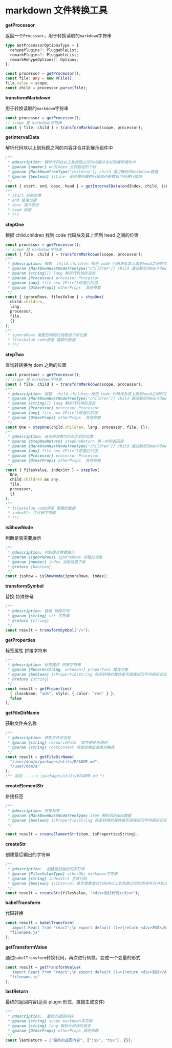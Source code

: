 # markdown 文件转换工具

**getProcessor**

返回一个`Processor`，用于转换读取的`markdown`字符串

```ts
type GetProcessorOptionsType = {
  rehypePlugins?: PluggableList;
  remarkPlugins?: PluggableList;
  remarkRehypeOptions?: Options;
};

const processor = getProcessor();
const file: any = new VFile();
file.value = scope;
const child = processor.parse(file);
```

**transformMarkdown**

用于转换读取的`markdown`字符串

```ts
const processor = getProcessor();
// scope 是 markdown字符串
const { file, child } = transformMarkdown(scope, processor);
```

**getIntervalData**

解析代码块以上到标题之间的内容并合并到展示组件中

```ts
/**
 * @description: 解析代码块以上到标题之间的内容并合并到展示组件中
 * @param {number} endIndex 当前数组的下标
 * @param {MarkDownTreeType["children"]} child 通过解析的markdown数据
 * @param {boolean} isLine  是否是所属的行赋值还是数组下标进行赋值
 */
const { start, end, desc, head } = getIntervalData(endIndex, child, isLine);
/**
 * start 开始位置
 * end 结束位置
 * desc 简介部分
 * head 标题
 * **/
```

**stepOne**

根据 child.children 找到 code 代码块及其上面到 head 之间的位置

```ts
const processor = getProcessor();
// scope 是 markdown字符串
const { file, child } = transformMarkdown(scope, processor);
/**
 * @description: 根据  child.children 找到 code 代码块及其上面到head之间的位置
 * @param {MarkDownHastNodeTreeType["children"]} child 通过解析的markdown数据
 * @param {string[]} lang 解析代码块的语言
 * @param {Processor} processor Processor
 * @param {any} file new VFile()赋值后的值
 * @param {OtherProps} otherProps  其他参数
 */
const { ignoreRows, filesValue } = stepOne(
  child.children,
  lang,
  processor,
  file,
  {}
);
/**
 * ignoreRows 需要忽略的行或数组下标位置
 * filesValue code预览 需要的数据
 * **/
```

**stepTwo**

查询转转换为 dom 之后的位置

```ts
const processor = getProcessor();
// scope 是 markdown字符串
const { file, child } = transformMarkdown(scope, processor);
/**
 * @description: 根据  child.children 找到 code 代码块及其上面到head之间的位置
 * @param {MarkDownHastNodeTreeType["children"]} child 通过解析的markdown数据
 * @param {string[]} lang 解析代码块的语言
 * @param {Processor} processor Processor
 * @param {any} file new VFile()赋值后的值
 * @param {OtherProps} otherProps  其他参数
 */
const One = stepOne(child.children, lang, processor, file, {});
/**
 * @description: 查询转转换为dom之后的位置
 * @param {StepOneReturn} stepOneReturn 第一步的返回值
 * @param {MarkDownHastNodeTreeType["children"]} child 通过解析的markdown数据
 * @param {any} file new VFile()赋值后的值
 * @param {Processor} processor Processor
 * @param {OtherProps} otherProps  其他参数
 */
const { filesValue, indexStr } = stepTwo(
  One,
  child.children as any,
  file,
  processor,
  {}
);
/**
 * filesValue code预览 需要的数据
 * indexStr 主代码字符串
 * **/
```

**isShowNode**

判断是否需要展示

```ts
/**
 * @description: 判断是否需要展示
 * @param {IgnoreRows} ignoreRows 忽略的对象
 * @param {number} index 当前位置下标
 * @return {boolean}
 */
const isshow = isShowNode(ignoreRows, index);
```

**transformSymbol**

替换 特殊符号

```ts
/**
 * @description: 替换 特殊符号
 * @param {string} str 字符串
 * @return {string}
 */
const result = transformSymbol("/>");
```

**getProperties**

标签属性 拼接字符串

```ts
/**
 * @description: 标签属性 拼接字符串
 * @param {Record<string, unknown>} properties 属性对象
 * @param {boolean} isPropertiesString 标签转换的属性是否直接返回字符串形式还是直接输出文件的形式
 * @return {string}
 */
const result = getProperties(
  { className: "ads", style: { color: "red" } },
  false
);
```

**getFileDirName**

获取文件夹名称

```ts
/**
 * @description: 获取文件夹名称
 * @param {string} resourcePath  文件的绝对路径
 * @param {string} rootContext 项目的根目录绝对路径
 */
const result = getFileDirName(
  "/user/dom/a/packages/utils/README.md",
  "/user/dom/a"
);
/** 返回  ----> /packages/utils/README.md */
```

**createElementStr**

拼接标签

```ts
/**
 * @description: 拼接标签
 * @param {MarkDownHastNodeTreeType} item 解析后的dom数据
 * @param {boolean} isPropertiesString 标签转换的属性是否直接返回字符串形式还是直接输出文件的形式
 */

const result = createElementStr(item, isPropertiesString);
```

**createStr**

创建最后输出的字符串

```ts
/**
 * @description:  创建最后输出的字符串
 * @param {FilesValueType} otherObj markdown字符串
 * @param {string} indexStrs 主体代码
 * @param {boolean} isInterval 是否需要查找代码块以上到标题之间的内容并合并到渲染组件内
 */
const result = createStr(filesValue, "<div>测试代码</div>");
```

**babelTransform**

代码转换

```ts
const result = babelTransform(
  `import React from "react";\n export default ()=>{return <div>测试</div>}`,
  "filename.js"
);
```

**getTransformValue**

通过`babelTransform`转换代码，再次进行转换，变成一个变量的形式

```ts
const result = getTransformValue(
  `import React from "react";\n export default ()=>{return <div>测试</div>}`,
  "filename.js"
);
```

**lastReturn**

最终的返回内容(适合 plugin 形式，直接生成文件)

```ts
/**
 * @description:  最终的返回内容
 * @param {string} scope markdown字符串
 * @param {string} lang 解析代码块的语言
 * @param {OtherProps} otherProps 其他参数
 */
const lastReturn = ("最终的返回内容", ["jsx", "tsx"], {});
```
